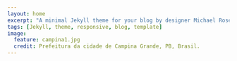 ```yaml
---
layout: home
excerpt: "A minimal Jekyll theme for your blog by designer Michael Rose."
tags: [Jekyll, theme, responsive, blog, template]
image:
  feature: campina1.jpg
  credit: Prefeitura da cidade de Campina Grande, PB, Brasil.
---
```

